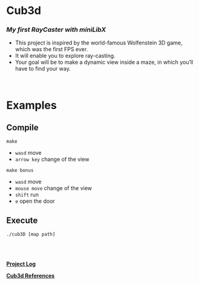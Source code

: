 # Cub3d
### <i>My first RayCaster with miniLibX </i>

* This project is inspired by the world-famous Wolfenstein 3D game, which was the first FPS ever. 
* It will enable you to explore ray-casting.
* Your goal will be to make a dynamic view inside a maze, in which you’ll have to find your way.

<br><be>

# Examples

## Compile
`make`
- `wasd` move
- `arrow key` change of the view 

`make bonus`
- `wasd` move
- `mouse move` change of the view
- `shift` run
- `e` open the door

## Execute
`./cub3D [map path]`


<br>
<br>


[**Project Log**](https://github.com/42-cub3d/cub3d/projects/1)

[**Cub3d References**](https://github.com/42-cub3d/cub3d/wiki/References)
